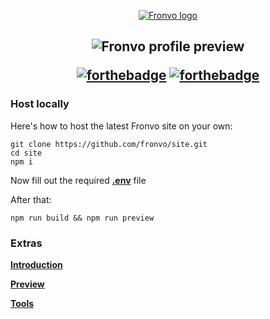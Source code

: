 <p align='center'><a href='https://fronvo.com'><img src='https://raw.githubusercontent.com/Fronvo/server/master/.github/email/fronvo-logo-large.png' alt='Fronvo logo'><a/></p>

<h2 align='center'>

<img src='https://raw.githubusercontent.com/Fronvo/site/master/.github/assets/intro.png' alt='Fronvo profile preview'>

[![forthebadge](https://forthebadge.com/images/badges/uses-html.svg)](https://forthebadge.com)
[![forthebadge](https://forthebadge.com/images/badges/built-with-love.svg)](https://forthebadge.com)

</h2>

### Host locally

Here's how to host the latest Fronvo site on your own:

```
git clone https://github.com/fronvo/site.git
cd site
npm i
```

Now fill out the required **[.env](https://github.com/Fronvo/site/blob/master/.env.example)** file

After that:

```
npm run build && npm run preview
```

### Extras

**[Introduction](https://github.com/Fronvo/site/blob/master/.github/markdown/INTRODUCTION.md)**

**[Preview](https://github.com/Fronvo/site/blob/master/.github/markdown/PREVIEW.md)**

**[Tools](https://github.com/Fronvo/site/blob/master/.github/markdown/TOOLS.md)**
